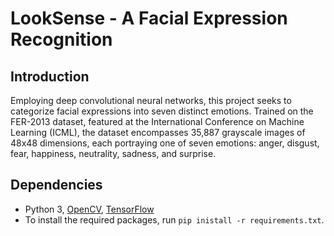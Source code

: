# LookSense - A Facial Expression Recognition

## Introduction
Employing deep convolutional neural networks, this project seeks to categorize facial expressions into seven distinct emotions. Trained on the FER-2013 dataset, featured at the International Conference on Machine Learning (ICML), the dataset encompasses 35,887 grayscale images of 48x48 dimensions, each portraying one of seven emotions: anger, disgust, fear, happiness, neutrality, sadness, and surprise.

## Dependencies

* Python 3, [OpenCV](https://opencv.org/), [TensorFlow](https://wwww.tensorflow.org/)
* To install the required packages, run `pip inistall -r requirements.txt`.
